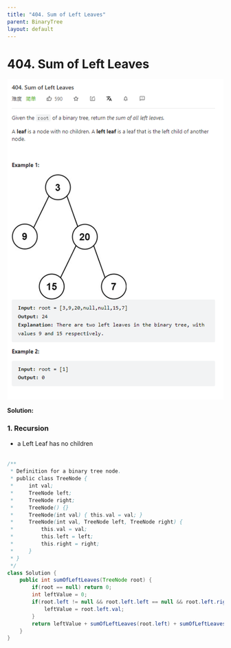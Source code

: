 ```yaml
---
title: "404. Sum of Left Leaves"
parent: BinaryTree
layout: default
---
```


# 404. Sum of Left Leaves

![Example](../../assets/404.png)

**Solution:**

### 1. Recursion

- a Left Leaf has no children

```java

/**
 * Definition for a binary tree node.
 * public class TreeNode {
 *     int val;
 *     TreeNode left;
 *     TreeNode right;
 *     TreeNode() {}
 *     TreeNode(int val) { this.val = val; }
 *     TreeNode(int val, TreeNode left, TreeNode right) {
 *         this.val = val;
 *         this.left = left;
 *         this.right = right;
 *     }
 * }
 */
class Solution {
    public int sumOfLeftLeaves(TreeNode root) {
        if(root == null) return 0;
        int leftValue = 0;
        if(root.left != null && root.left.left == null && root.left.right == null ) {
            leftValue = root.left.val;
        }
        return leftValue + sumOfLeftLeaves(root.left) + sumOfLeftLeaves(root.right);
    }
}

```
